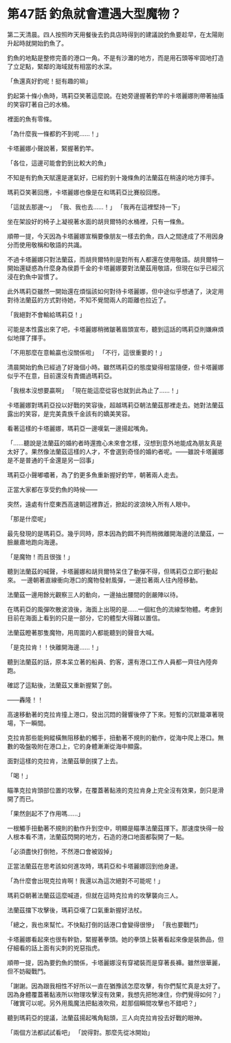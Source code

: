 # 第47話 釣魚就會遭遇大型魔物？

第二天清晨。四人按照昨天用餐後去釣具店時得到的建議說釣魚要趁早，在太陽剛升起時就開始釣魚了。

釣魚的地點是整修完善的港口一角。不是有沙灘的地方，而是用石頭等牢固地打造了立足點，緊鄰的海域就有相當的水深。

「魚還真好釣呢！挺有趣的嘛」

釣起第十條小魚時，瑪莉亞笑著這麼說。在她旁邊握著釣竿的卡塔麗娜則帶著抽搐的笑容盯著自己的水桶。

裡面的魚有零條。

「為什麼我一條都釣不到呢......！」

卡塔麗娜小聲說著，緊握著釣竿。

「各位，這邊可能會釣到比較大的魚」

不知是有釣魚天賦還是運氣好，已經釣到十幾條魚的法蘭茲在稍遠的地方揮手。

瑪莉亞笑著回應，卡塔麗娜也像是在和瑪莉亞比賽般回應。

「這就去那邊～」
「我、我也去......！」
「我再在這裡堅持一下」

坐在架設好的椅子上凝視著水面的胡貝爾特的水桶裡，只有一條魚。

順帶一提，今天因為卡塔麗娜宣稱要像朋友一樣去釣魚，四人之間達成了不用因身分而使用敬稱和敬語的共識。

不過卡塔麗娜只對法蘭茲，而胡貝爾特則是對所有人都還在使用敬語。胡貝爾特一開始還疑惑為什麼身為侯爵千金的卡塔麗娜要對法蘭茲用敬語，但現在似乎已經沉浸在釣魚中習慣了。

此外瑪莉亞雖然一開始還在煩惱該如何對待卡塔麗娜，但中途似乎想通了，決定用對待法蘭茲的方式對待她，不知不覺間兩人的距離也拉近了。

「我絕對不會輸給瑪莉亞！」

可能是本性露出來了吧，卡塔麗娜稍微皺著眉頭宣布，聽到這話的瑪莉亞則嫌麻煩似地揮了揮手。

「不用那麼在意輸贏也沒關係啦」
「不行，這很重要的！」

清晨開始釣魚已經過了好幾個小時。雖然瑪莉亞的態度變得相當隨便，但卡塔麗娜似乎不在意，目前還沒有責備過瑪莉亞。

「我根本沒想要贏啊」
「現在能這麼從容也就到此為止了......！」

卡塔麗娜對瑪莉亞投以好戰的笑容後，超越瑪莉亞朝法蘭茲那裡走去。她對法蘭茲露出的笑容，是完美貴族千金該有的嬌美笑容。

看著這樣的卡塔麗娜，瑪莉亞一邊嘆氣一邊揚起嘴角。

「......聽說是法蘭茲的婚約者時還擔心未來會怎樣，沒想到意外地能成為朋友真是太好了。果然像法蘭茲這樣的人才，不會選到奇怪的婚約者呢。——雖說卡塔麗娜是不是普通的千金還是另一回事」

瑪莉亞小聲嘟噥著，為了釣更多魚重新握好釣竿，朝著兩人走去。

正當大家都在享受釣魚的時候——

突然，遠處有什麼東西高速朝這裡靠近，掀起的波浪映入所有人眼中。

「那是什麼呢」

最先發現的是瑪莉亞。幾乎同時，原本因為釣餌不夠而稍微離開海邊的法蘭茲，一臉嚴肅地跑向海邊。

「是魔物！而且很強！」

聽到法蘭茲的喊聲，卡塔麗娜和胡貝爾特呆住了動彈不得，但瑪莉亞立即行動起來。
一邊朝著直線衝向港口的魔物發射風彈，一邊拉著兩人往內陸移動。

法蘭茲一邊用餘光觀察三人的動向，一邊抽出腰間的劍嚴陣以待。

在瑪莉亞的風彈吹散波浪後，海面上出現的是......一個紅色的流線型物體。考慮到目前在海面上看到的只是一部分，它的體型大得難以置信。

法蘭茲瞪著那隻魔物，用周圍的人都能聽到的聲音大喊。

「是克拉肯！！快離開海邊......！」

聽到法蘭茲的話，原本呆立著的船員、釣客，還有港口工作人員都一齊往內陸奔跑。

確認了這點後，法蘭茲又重新握緊了劍。

——轟隆！！

高速移動著的克拉肯撞上港口，發出沉悶的聲響後停了下來。短暫的沉默籠罩著現場，下一瞬間。

克拉肯那些能夠縱橫無阻移動的觸手，扭動著不規則的動作，從海中爬上港口。無數的吸盤吸附在港口上，它的身體漸漸從海中顯露。

面對這樣的克拉肯，法蘭茲舉劍撲了上去。

「喝！」

瞄準克拉肯頭部位置的攻擊，在覆蓋著黏液的克拉肯身上完全沒有效果，劍只是滑開了而已。

「果然劍起不了作用嗎......」

一根觸手扭動著不規則的動作升到空中，明顯是瞄準法蘭茲揮下。那速度快得一般人根本看不清，法蘭茲閃開的地方，石造的港口地面都裂開了一點。

「必須盡快打倒牠，不然港口會被毀掉」

正當法蘭茲在思考該如何進攻時，瑪莉亞和卡塔麗娜回到他身邊。

「為什麼會出現克拉肯啊！我還以為這次絕對不可能呢！」

瑪莉亞朝著法蘭茲這麼喊道，但就在這時克拉肯的攻擊襲向三人。

法蘭茲擋下攻擊後，瑪莉亞嘆了口氣重新握好法杖。

「總之，我也來幫忙。不快點打倒的話港口會變得很慘」
「我也要戰鬥」

卡塔麗娜看起來也很有幹勁，緊握著拳頭。她的拳頭上裝著看起來像是裝飾品，但仔細看的話上面有尖刺的兇惡指虎。

順帶一提，因為要釣魚的關係，卡塔麗娜沒有穿裙裝而是穿著長褲。雖然很華麗，但不妨礙戰鬥。

「謝謝。因為跟我相性不好所以一直在猶豫該怎麼攻擊，有你們幫忙真是太好了。因為身體覆蓋著黏液所以物理攻擊沒有效果，我想先把牠凍住，你們覺得如何？」
「確實可以呢。另外用風魔法把黏液吹飛，趁那個瞬間攻擊也不錯吧？」

聽到瑪莉亞的提議，法蘭茲揚起嘴角點頭，三人向克拉肯投去好戰的眼神。

「兩個方法都試試看吧」
「說得對。那麼先從冰開始」
